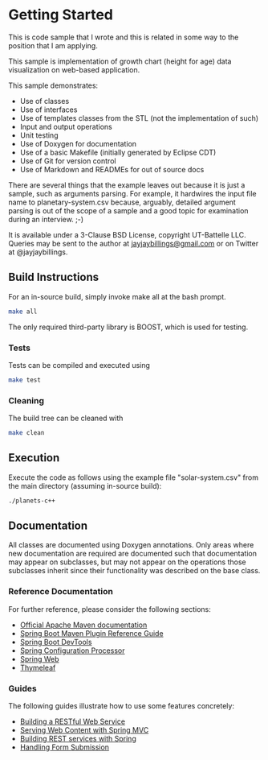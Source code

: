 # Getting Started


This is code sample that I wrote and this is related in some way to the position that I am applying.

This sample is implementation of growth chart (height for age) data visualization on web-based application.

This sample demonstrates:
* Use of classes
* Use of interfaces
* Use of templates classes from the STL (not the implementation of such)
* Input and output operations
* Unit testing
* Use of Doxygen for documentation
* Use of a basic Makefile (initially generated by Eclipse CDT)
* Use of Git for version control
* Use of Markdown and READMEs for out of source docs

There are several things that the example leaves out because it is just a sample, such as arguments parsing. For example, it hardwires the input file name to planetary-system.csv because, arguably, detailed argument parsing is out of the scope of a sample and a good topic for examination during an interview. ;-)

It is available under a 3-Clause BSD License, copyright UT-Battelle LLC. Queries may be sent to the author at jayjaybillings@gmail.com or on Twitter at @jayjaybillings.

## Build Instructions

For an in-source build, simply invoke make all at the bash prompt.
```bash
make all
```

The only required third-party library is BOOST, which is used for testing.

### Tests

Tests can be compiled and executed using
```bash
make test
```

### Cleaning

The build tree can be cleaned with
```bash
make clean
```

## Execution

Execute the code as follows using the example file "solar-system.csv" from the main directory (assuming in-source build):
```bash
./planets-c++
```

## Documentation

All classes are documented using Doxygen annotations. Only areas where new documentation are required are documented such that documentation may appear on subclasses, but may not appear on the operations those subclasses inherit since their functionality was described on the base class.


### Reference Documentation
For further reference, please consider the following sections:

* [Official Apache Maven documentation](https://maven.apache.org/guides/index.html)
* [Spring Boot Maven Plugin Reference Guide](https://docs.spring.io/spring-boot/docs/2.2.7.BUILD-SNAPSHOT/maven-plugin/)
* [Spring Boot DevTools](https://docs.spring.io/spring-boot/docs/2.2.6.RELEASE/reference/htmlsingle/#using-boot-devtools)
* [Spring Configuration Processor](https://docs.spring.io/spring-boot/docs/2.2.6.RELEASE/reference/htmlsingle/#configuration-metadata-annotation-processor)
* [Spring Web](https://docs.spring.io/spring-boot/docs/2.2.6.RELEASE/reference/htmlsingle/#boot-features-developing-web-applications)
* [Thymeleaf](https://docs.spring.io/spring-boot/docs/2.2.6.RELEASE/reference/htmlsingle/#boot-features-spring-mvc-template-engines)

### Guides
The following guides illustrate how to use some features concretely:

* [Building a RESTful Web Service](https://spring.io/guides/gs/rest-service/)
* [Serving Web Content with Spring MVC](https://spring.io/guides/gs/serving-web-content/)
* [Building REST services with Spring](https://spring.io/guides/tutorials/bookmarks/)
* [Handling Form Submission](https://spring.io/guides/gs/handling-form-submission/)

